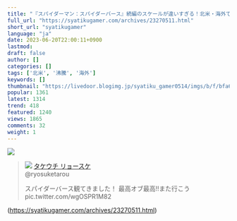 ```yaml
---
title: "『スパイダーマン：スパイダーバース』続編のスケールが違いすぎる！北米・海外で話題沸騰中 : 社畜ゲーマー速報"
full_url: "https://syatikugamer.com/archives/23270511.html"
short_url: "syatikugamer"
language: "ja"
date: 2023-06-20T22:00:11+0900
lastmod: 
draft: false
author: []
categories: []
tags: ['北米', '沸騰', '海外']
keywords: []
thumbnail: "https://livedoor.blogimg.jp/syatiku_gamer0514/imgs/b/f/bfa6ce62.jpg"
popular: 1361
latest: 1314
trend: 418
featured: 1240
views: 1865
comments: 32
weight: 1
---
```


![](https://livedoor.blogimg.jp/syatiku_gamer0514/imgs/b/f/bfa6ce62.jpg)

<blockquote id='twibodyu3HCkSmCF2'> <p> <img src='https://livedoor.blogimg.jp/syatiku_gamer0514/imgs/4/0/406acfdd.jpg'> <a href='https://twitter.com/ryosuketarou/status/1669700655542583297' target='_blank'>タケウチ リョースケ </a><br> @ryosuketarou </p> <p id='twitextu3HCkSmCF2'> スパイダーバース観てきました！ 最高オブ最高!!また行こう pic.twitter.com/wgOSPR1M82 </p> </blockquote> 

(https://syatikugamer.com/archives/23270511.html)
